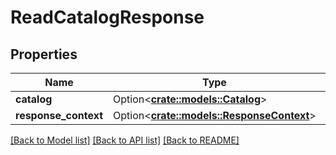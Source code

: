 # ReadCatalogResponse

## Properties

Name | Type | Description | Notes
------------ | ------------- | ------------- | -------------
**catalog** | Option<[**crate::models::Catalog**](Catalog.md)> |  | [optional]
**response_context** | Option<[**crate::models::ResponseContext**](ResponseContext.md)> |  | [optional]

[[Back to Model list]](../README.md#documentation-for-models) [[Back to API list]](../README.md#documentation-for-api-endpoints) [[Back to README]](../README.md)


